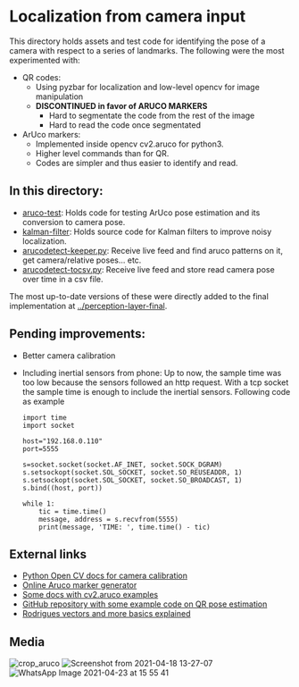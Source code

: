 # Localization from camera input
This directory holds assets and test code for identifying the pose of a camera with respect to a series of landmarks. 
The following were the most experimented with:

- QR codes:
  - Using pyzbar for localization and low-level opencv for image manipulation   
  - **DISCONTINUED in favor of ARUCO MARKERS**  
    - Hard to segmentate the code from the rest of the image  
    - Hard to read the code once segmentated  
- ArUco markers: 
  - Implemented inside opencv cv2.aruco for python3.
  - Higher level commands than for QR.
  - Codes are simpler and thus easier to identify and read.

## In this directory:
- [aruco-test][]: Holds code for testing ArUco pose estimation and its conversion to camera pose.
- [kalman-filter][]: Holds source code for Kalman filters to improve noisy localization.
- [arucodetect-keeper.py][]: Receive live feed and find aruco patterns on it, get camera/relative poses... etc.
- [arucodetect-tocsv.py][]: Receive live feed and store read camera pose over time in a csv file.

The most up-to-date versions of these were directly added to the final implementation at [../perception-layer-final][].

[aruco-test]: https://github.com/solder-fumes-asthma/sub-t/tree/master/deploy-remote/localization/aruco-test
[kalman-filter]: https://github.com/solder-fumes-asthma/sub-t/tree/master/deploy-remote/localization/kalman-filters
[arucodetect-keeper.py]: https://github.com/solder-fumes-asthma/sub-t/blob/master/deploy-remote/localization/arucodetect-keeper.py
[arucodetect-tocsv.py]: https://github.com/solder-fumes-asthma/sub-t/blob/master/deploy-remote/localization/arucodetect-tocsv.py
[../perception-layer-final]: https://github.com/solder-fumes-asthma/sub-t/tree/master/deploy-remote/perception-layer-final


## Pending improvements:
- Better camera calibration
- Including inertial sensors from phone: Up to now, the sample time was too low because the sensors followed an http request. With a tcp socket the sample time is enough to include the inertial sensors. Following code as example

    ```
    import time
    import socket

    host="192.168.0.110"
    port=5555

    s=socket.socket(socket.AF_INET, socket.SOCK_DGRAM)
    s.setsockopt(socket.SOL_SOCKET, socket.SO_REUSEADDR, 1)
    s.setsockopt(socket.SOL_SOCKET, socket.SO_BROADCAST, 1)
    s.bind((host, port))

    while 1:
        tic = time.time()
        message, address = s.recvfrom(5555)
        print(message, 'TIME: ', time.time() - tic)
    ```

## External links
- [Python Open CV docs for camera calibration](https://opencv-python-tutroals.readthedocs.io/en/latest/py_tutorials/py_calib3d/py_calibration/py_calibration.html)
- [Online Aruco marker generator](https://chev.me/arucogen/)
- [Some docs with cv2.aruco examples](https://mecaruco2.readthedocs.io/en/latest/notebooks_rst/Aruco/Projet+calibration-Paul.html)
- [GitHub repository with some example code on QR pose estimation](https://github.com/KyleJosling/QR-Pose-Position)
- [Rodrigues vectors and more basics explained](https://answers.opencv.org/question/215377/aruco-orientation-using-the-function-arucoestimateposesinglemarkers/)


## Media
![crop_aruco](https://user-images.githubusercontent.com/63670587/115121167-82f42c00-9fb1-11eb-8cf1-296ede9e99be.png)
![Screenshot from 2021-04-18 13-27-07](https://user-images.githubusercontent.com/63670587/115148801-8e9f2b80-a061-11eb-873e-d3434e3f2f78.png)
![WhatsApp Image 2021-04-23 at 15 55 41](https://user-images.githubusercontent.com/63670587/115903992-8df10580-a464-11eb-825d-b37ae7dd5438.jpeg)
